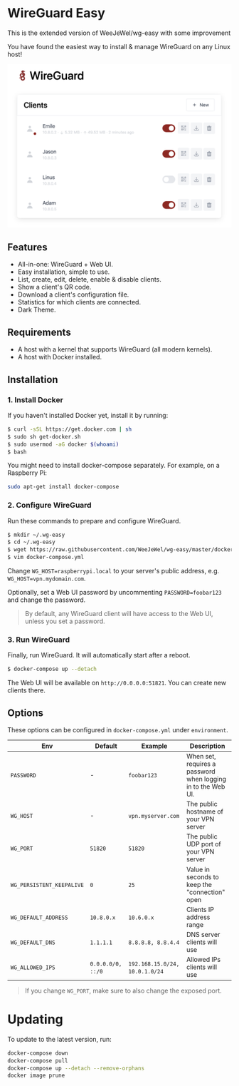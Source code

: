 # WireGuard Easy

This is the extended version of WeeJeWel/wg-easy with some improvement

You have found the easiest way to install & manage WireGuard on any Linux host!

<p align="center">
  <img src="./assets/screenshot.png" width="702" />
</p>

## Features

- All-in-one: WireGuard + Web UI.
- Easy installation, simple to use.
- List, create, edit, delete, enable & disable clients.
- Show a client's QR code.
- Download a client's configuration file.
- Statistics for which clients are connected.
- Dark Theme.

## Requirements

- A host with a kernel that supports WireGuard (all modern kernels).
- A host with Docker installed.

## Installation

### 1. Install Docker

If you haven't installed Docker yet, install it by running:

```bash
$ curl -sSL https://get.docker.com | sh
$ sudo sh get-docker.sh
$ sudo usermod -aG docker $(whoami)
$ bash
```

You might need to install docker-compose separately. For example, on a Raspberry Pi:

```bash
sudo apt-get install docker-compose
```

### 2. Configure WireGuard

Run these commands to prepare and configure WireGuard.

```bash
$ mkdir ~/.wg-easy
$ cd ~/.wg-easy
$ wget https://raw.githubusercontent.com/WeeJeWel/wg-easy/master/docker-compose.yml
$ vim docker-compose.yml
```

Change `WG_HOST=raspberrypi.local` to your server's public address, e.g. `WG_HOST=vpn.mydomain.com`.

Optionally, set a Web UI password by uncommenting `PASSWORD=foobar123` and change the password.

> By default, any WireGuard client will have access to the Web UI, unless you set a password.

### 3. Run WireGuard

Finally, run WireGuard. It will automatically start after a reboot.

```bash
$ docker-compose up --detach
```

The Web UI will be available on `http://0.0.0.0:51821`. You can create new clients there.

## Options

These options can be configured in `docker-compose.yml` under `environment`.

| Env                       | Default           | Example                        | Description                                                  |
| ------------------------- | ----------------- | ------------------------------ | ------------------------------------------------------------ |
| `PASSWORD`                | -                 | `foobar123`                    | When set, requires a password when logging in to the Web UI. |
| `WG_HOST`                 | -                 | `vpn.myserver.com`             | The public hostname of your VPN server                       |
| `WG_PORT`                 | `51820`           | `51820`                        | The public UDP port of your VPN server                       |
| `WG_PERSISTENT_KEEPALIVE` | `0`               | `25`                           | Value in seconds to keep the "connection" open               |
| `WG_DEFAULT_ADDRESS`      | `10.8.0.x`        | `10.6.0.x`                     | Clients IP address range                                     |
| `WG_DEFAULT_DNS`          | `1.1.1.1`         | `8.8.8.8, 8.8.4.4`             | DNS server clients will use                                  |
| `WG_ALLOWED_IPS`          | `0.0.0.0/0, ::/0` | `192.168.15.0/24, 10.0.1.0/24` | Allowed IPs clients will use                                 |

> If you change `WG_PORT`, make sure to also change the exposed port.

# Updating

To update to the latest version, run:

```bash
docker-compose down
docker-compose pull
docker-compose up --detach --remove-orphans
docker image prune
```
